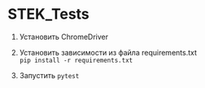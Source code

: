 # STEK_Tests

1. Установить ChromeDriver

2. Установить зависимости из файла requirements.txt  
```pip install -r requirements.txt```

3. Запустить ```pytest```